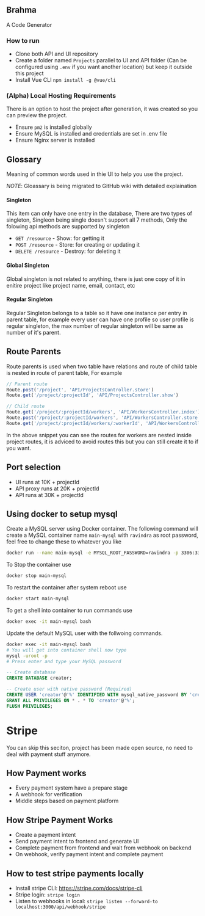 ## Brahma

A Code Generator

### How to run
- Clone both API and UI repository
- Create a folder named `Projects` parallel to UI and API folder (Can be configured using `.env` if you want another location) but keep it outside this project
- Install Vue CLI `npm install -g @vue/cli`

### (Alpha) Local Hosting Requirements

There is an option to host the project after generation, it was created so you can preview the project.

- Ensure `pm2` is installed globally
- Ensure MySQL is installed and credentials are set in .env file
- Ensure Nginx server is installed

## Glossary
Meaning of common words used in thie UI to help you use the project.

*NOTE*: Gloassary is being migrated to GitHub wiki with detailed explaination

#### Singleton

This item can only have one entry in the database, There are two types of singleton, Singleon being single doesn't support all 7 methods, Only the folowing api methods are supported by singleton

- `GET /resource` - Show: for getting it
- `POST /resource` - Store: for creating or updating it
- `DELETE /resource` - Destroy: for deleting it

#### Global Singleton

Global singleton is not related to anything, there is just one copy of it in enitire project like project name, email, contact, etc

#### Regular Singleton

Regular Singleton belongs to a table so it have one instance per entry in parent table, for example every user can have one profile so user profile is regular singleton, the max number of regular singleton will be same as number of it's parent.

## Route Parents

Route parents is used when two table have relations and route of child table is nested in route of parent table, For example

```js
// Parent route
Route.post('/project', 'API/ProjectsController.store')
Route.get('/project/:projectId', 'API/ProjectsController.show')

// Child route
Route.get('/project/:projectId/workers', 'API/WorkersController.index')
Route.post('/project/:projectId/workers', 'API/WorkersController.store')
Route.get('/project/:projectId/workers/:workerId', 'API/WorkersController.show')
```

In the above snippet you can see the routes for workers are nested inside project routes, it is adviced to avoid routes this but you can still create it to if you want.

## Port selection

- UI runs at 10K + projectId
- API proxy runs at 20K + projectId
- API runs at 30K + projectId

## Using docker to setup mysql
Create a MySQL server using Docker container. The following command will create a MySQL container name `main-mysql` with `ravindra` as root password, feel free to change these to whatever you like
```bash
docker run --name main-mysql -e MYSQL_ROOT_PASSWORD=ravindra -p 3306:3306 -d mysql
```

To Stop the container use
```bash
docker stop main-mysql
```

To restart the container after system reboot use
```bash
docker start main-mysql
```

To get a shell into container to run commands use
```bash
docker exec -it main-mysql bash
```

Update the default MySQL user with the follwoing commands.
```bash
docker exec -it main-mysql bash
# You will get into container shell now type
mysql -uroot -p
# Press enter and type your MySQL password
```

```sql
-- Create database
CREATE DATABASE creator;
```

```SQL
-- Create user with native password (Required)
CREATE USER 'creator'@'%' IDENTIFIED WITH mysql_native_password BY 'creator';
GRANT ALL PRIVILEGES ON * . * TO 'creator'@'%';
FLUSH PRIVILEGES;
```

# Stripe
You can skip this seciton, project has been made open source, no need to deal with payment stuff anymore.

## How Payment works
- Every payment system have a prepare stage
- A webhook for verification
- Middle steps based on payment platform

## How Stripe Payment Works

- Create a payment intent
- Send payment intent to frontend and generate UI
- Complete payment from frontend and wait from webhook on backend
- On webhook, verify payment intent and complete payment

## How to test stripe payments locally

- Install stripe CLI: https://stripe.com/docs/stripe-cli
- Stripe login: `stripe login`
- Listen to webhooks in local: `stripe listen --forward-to localhost:3000/api/webhook/stripe`
